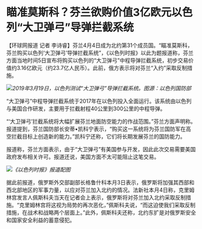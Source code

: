 # 瞄准莫斯科？芬兰欲购价值3亿欧元以色列“大卫弹弓”导弹拦截系统

【环球网报道 记者
李诗睿】芬兰4月4日成为北约第31个成员国。“瞄准莫斯科，芬兰购买以色列‘大卫弹弓’导弹拦截系统”，《以色列时报》以此为题报道称，芬兰方面当地时间5日宣布将购买以色列的“大卫弹弓”中程导弹拦截系统，初步交易价值约3.16亿欧元（约23.7亿人民币）。此前，俄方表示将对芬兰“入约”采取反制措施。

![](https://inews.gtimg.com/om_bt/OSCP8sac2d-eGAk_eV4o7MzZ8DcdnDbaG2lO_Zm6c-zBsAA/1000)_2019年3月19日，以色列测试“大卫弹弓”导弹拦截系统。图源：以色列国防部_

“大卫弹弓”中程导弹拦截系统于2017年在以色列投入全面运行。该系统由以色列与美国合作研发，主要用于拦截射程40公里到300公里的中程导弹。

“‘大卫弹弓’拦截系统将大幅扩展芬兰地面防空能力的作战范围。”芬兰方面声明称。报道提到，芬兰国防部长安蒂•凯科宁表示，“购买这一系统将为芬兰国防军在高空拦截目标上创造新的能力。”凯科宁还称，它们将长期发展芬兰的国防能力。

报道称，芬兰方面表示，由于“大卫弹弓”有美国参与开发，因此此次交易需要美国政府发布相关许可。报道还说，美国方面不太可能阻止这笔交易。

![](https://inews.gtimg.com/om_bt/O68VbUsFt1ZAr7hvjgH0FTMGHzOxAHUgcJ5Pwbw_K9Sq8AA/1000)_《以色列时报》报道配图_

据此前报道，俄罗斯外交部副部长格鲁什科本月3日表示，俄罗斯将加强其西部和西北部地区的军事力量，以应对芬兰加入北约的情况。法新社本月4日称，克里姆林宫发言人佩斯科夫当天在记者会上表示，俄罗斯将对芬兰加入北约采取反制措施。“克里姆林宫将这视为局势的再次恶化，”佩斯科夫说，“而这迫使我们采取反制措施，在战术和战略两个层面上。”此外，佩斯科夫还称，北约东扩是对俄罗斯安全和国家安全利益的蓄意侵犯。

